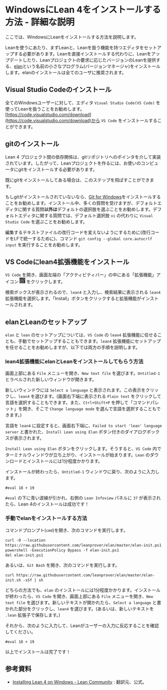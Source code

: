 # WindowsにLean 4をインストールする方法 - 詳細な説明

ここでは、WindowsにLeanをインストールする方法を説明します。

Leanを使うにあたり、まずLeanと、Leanを扱う機能を持つエディタをセットアップする必要があります。Leanを直接インストールする代わりに、Leanをアップデートしたり、Leanプロジェクトの要求に応じたバージョンのLeanを提供する、[elan](https://github.com/leanprover/elan)という名前の小さなプログラム(バージョンマネージャ)をインストールします。elanのインストールは全てのユーザに推奨されます。

## Visual Studio Codeのインストール

全てのWindowsユーザーに対して、エディタ ``Visual Studio Code(VS Code)`` を使ってLeanを扱うことをお勧めします。[https://code.visualstudio.com/download](https://code.visualstudio.com/download)から ``VS Code`` をインストールすることができます。

## gitのインストール

Lean 4 プロジェクト間の依存関係は、gitリポジトリへのポインタを介して実装されています。したがって、Leanプロジェクトを作るには、お使いのコンピュータにgitをインストールする必要があります。

既にgitをインストールしてある場合は、このステップを飛ばすことができます。

もしgitがインストールされていないなら、[Git for Windows](https://gitforwindows.org/)をインストールすることをお勧めします。インストール中、多くの質問を受けますが、デフォルトエディタに関する質問**以外は**デフォルトの選択肢を選ぶことをお勧めします。デフォルトエディタに関する質問では、デフォルト選択肢 ``vi`` の代わりに ``Visual Studio Code`` を選ぶことをお勧めします。

編集するテキストファイルの改行コードを変えないようにするために(改行コードをLFで統一するために)、コマンド ``git config --global core.autocrlf input`` を実行することをお勧めします。

## VS Codeにlean4拡張機能をインストール

``VS Code`` を開き、画面左端の「アクティビティバー」の中にある「拡張機能」アイコン ![(image of icon)](img/new-extensions-icon.png) をクリックします。

検索ボックスが表示されるので、``lean4`` と入力し、検索結果に表示される ``lean4`` 拡張機能を選択します。「Install」ボタンをクリックすると拡張機能がインストールされます。

## elanとLeanのセットアップ

``elan`` と ``lean`` のセットアップについては、``VS Code`` の ``lean4`` 拡張機能に任せることも、手動でセットアップすることもできます。``lean4`` 拡張機能にセットアップを任せることをお勧めしますが、以下では両方の手順を説明します。

### lean4拡張機能にelanとLeanをインストールしてもらう方法

画面上部にある ``File`` メニューを開き、``New text file`` を選びます。``Untitled-1`` とラベルされた新しいウィンドウが開きます。

新しいウィンドウには ``Select a language`` と表示されます。この表示をクリックし、``lean4`` を選びます。(画面右下端に表示される ``Plain text`` をクリックして言語を選択することもできます。また、``Ctrl+Shift+P`` を押して「コマンドパレット」を開き、そこで ``Change language mode`` を選んで言語を選択することもできます。)

言語を ``lean4`` に設定すると、画面右下端に、``Failed to start 'lean' language server`` と書かれた、``Install Lean using Elan`` ボタン付きのダイアログボックスが表示されます。

``Install Lean using Elan`` ボタンをクリックします。そうすると、``VS Code`` 内でターミナルウィンドウが立ち上がり、インストールが始まります。``Lean`` のダウンロードとインストールには1分程度かかります。

インストールが終わったら、``Untitled-1`` ウィンドウに戻り、次のように入力します。

```lean
#eval 18 + 19
```

``#eval`` の下に青い波線が引かれ、右側の ``Lean Infoview`` パネルに ``37`` が表示されたら、Lean 4のインストールは成功です！

### 手動でelanをインストールする方法

コマンドプロンプト(``cmd``)を開き、次のコマンドを実行します。

```shell
curl -O --location https://raw.githubusercontent.com/leanprover/elan/master/elan-init.ps1
powershell -ExecutionPolicy Bypass -f elan-init.ps1
del elan-init.ps1
```

あるいは、``Git Bash`` を開き、次のコマンドを実行します。

```shell
curl https://raw.githubusercontent.com/leanprover/elan/master/elan-init.sh -sSf | sh
```

どちらの方法でも、``elan`` のインストールには1分程度かかります。インストールが終わったら、``VS Code`` を開き、画面上部にある ``File`` メニューを開き、``New text file`` を選びます。新しいテキストが開かれたら、``Select a language`` と書かれた部分をクリックし、``lean4`` を選びます。(あるいは、新しいテキストを ``.lean`` 拡張子で保存します。)

それから、次のように入力して、Leanがユーザーの入力に反応することを確認してください。

```lean
#eval 18 + 19
```

以上でインストールは完了です！

## 参考資料
- [Installing Lean 4 on Windows - Lean Community](https://leanprover-community.github.io/install/windows.html) : 翻訳元、公式。
